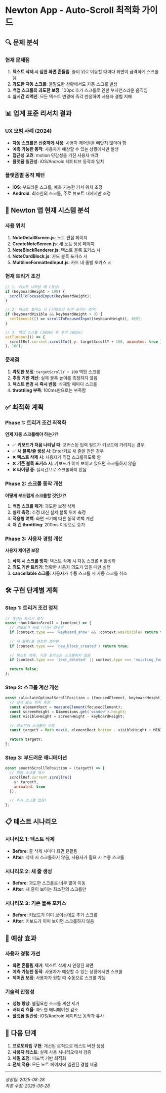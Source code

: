 # Newton App - Auto-Scroll 최적화 가이드

## 🔍 문제 분석

### 현재 문제점
1. **텍스트 삭제 시 심한 화면 흔들림**: 줄이 위로 이동할 때마다 화면이 급격하게 스크롤됨
2. **과도한 자동 스크롤**: 불필요한 상황에서도 자동 스크롤 발생
3. **백업 스크롤의 과도한 보정**: 100px 추가 스크롤로 인한 부자연스러운 움직임
4. **실시간 리액션**: 모든 텍스트 변경에 즉각 반응하여 사용자 경험 저해

## 📊 업계 표준 리서치 결과

### UX 모범 사례 (2024)
- **자동 스크롤은 신중하게 사용**: 사용자 제어권을 빼앗지 않아야 함
- **예측 가능한 동작**: 사용자가 예상할 수 있는 상황에서만 발생
- **접근성 고려**: motion 민감성을 가진 사용자 배려
- **플랫폼 일관성**: iOS/Android 네이티브 동작과 일치

### 플랫폼별 동작 패턴
- **iOS**: 부드러운 스크롤, 예측 가능한 커서 위치 조정
- **Android**: 최소한의 스크롤, 주로 뷰포트 내에서만 조정

## 🎯 Newton 앱 현재 시스템 분석

### 사용 위치
1. **NoteDetailScreen.js**: 노트 편집 페이지
2. **CreateNoteScreen.js**: 새 노트 생성 페이지
3. **NoteBlockRenderer.js**: 텍스트 블록 포커스 시
4. **NoteCardBlock.js**: 카드 블록 포커스 시
5. **MultilineFormattedInput.js**: 카드 내 줄별 포커스 시

### 현재 트리거 조건
```javascript
// 1. 키보드 나타날 때 (항상)
if (keyboardHeight > 100) {
  scrollToFocusedInput(keyboardHeight);
}

// 2. 텍스트 포커스 시 (키보드가 이미 보이는 경우)
if (keyboardVisible && keyboardHeight > 0) {
  setTimeout(() => scrollToFocusedInput(keyboardHeight), 100);
}

// 3. 백업 스크롤 (100ms 후 추가 100px)
setTimeout(() => {
  scrollRef.current.scrollTo({ y: targetScrollY + 100, animated: true });
}, 100);
```

### 문제점
1. **과도한 보정**: `targetScrollY + 100` 백업 스크롤
2. **추정 기반 계산**: 실제 블록 높이를 측정하지 않음
3. **텍스트 변경 시 즉시 반응**: 삭제할 때마다 스크롤
4. **throttling 부족**: 100ms만으로는 부족함

## ✅ 최적화 계획

### Phase 1: 트리거 조건 최적화
**언제 자동 스크롤해야 하는가?**
- ✅ **키보드가 처음 나타날 때**: 포커스된 입력 필드가 키보드에 가려지는 경우
- ✅ **새 블록/줄 생성 시**: Enter키로 새 줄을 만든 경우
- ❌ **텍스트 삭제 시**: 사용자가 직접 스크롤하도록 함
- ❌ **기존 블록 포커스 시**: 키보드가 이미 보이고 있으면 스크롤하지 않음
- ❌ **타이핑 중**: 실시간으로 스크롤하지 않음

### Phase 2: 스크롤 동작 개선
**어떻게 부드럽게 스크롤할 것인가?**
1. **백업 스크롤 제거**: 과도한 보정 삭제
2. **실제 측정**: 추정 대신 실제 블록 위치 측정
3. **적응형 여백**: 화면 크기에 따른 동적 여백 계산
4. **더 긴 throttling**: 200ms 이상으로 증가

### Phase 3: 사용자 경험 개선
**사용자 제어권 보장**
1. **삭제 시 스크롤 방지**: 텍스트 삭제 시 자동 스크롤 비활성화
2. **의도 기반 트리거**: 명확한 사용자 의도가 있을 때만 실행
3. **cancellable 스크롤**: 사용자가 수동 스크롤 시 자동 스크롤 취소

## 🛠️ 구현 단계별 계획

### Step 1: 트리거 조건 정제
```javascript
// 개선된 트리거 로직
const shouldAutoScroll = (context) => {
  // 키보드가 새로 나타난 경우만
  if (context.type === 'keyboard_show' && !context.wasVisible) return true;
  
  // 새 블록/줄 생성한 경우만  
  if (context.type === 'new_block_created') return true;
  
  // 텍스트 삭제, 기존 포커스는 스크롤하지 않음
  if (context.type === 'text_deleted' || context.type === 'existing_focus') return false;
  
  return false;
};
```

### Step 2: 스크롤 계산 개선
```javascript
const calculateOptimalScrollPosition = (focusedElement, keyboardHeight) => {
  // 실제 요소 위치 측정
  const elementRect = measureElement(focusedElement);
  const screenHeight = Dimensions.get('window').height;
  const visibleHeight = screenHeight - keyboardHeight;
  
  // 최소한의 스크롤만 수행
  const targetY = Math.max(0, elementRect.bottom - visibleHeight + MINIMAL_PADDING);
  
  return targetY;
};
```

### Step 3: 부드러운 애니메이션
```javascript
const smoothScrollToPosition = (targetY) => {
  // 백업 스크롤 제거
  scrollRef.current.scrollTo({
    y: targetY,
    animated: true
  });
  
  // 추가 스크롤 없음!
};
```

## 📋 테스트 시나리오

### 시나리오 1: 텍스트 삭제
- **Before**: 줄 삭제 시마다 화면 흔들림
- **After**: 삭제 시 스크롤하지 않음, 사용자가 필요 시 수동 스크롤

### 시나리오 2: 새 줄 생성  
- **Before**: 과도한 스크롤로 너무 많이 이동
- **After**: 새 줄이 보이는 최소한의 스크롤만

### 시나리오 3: 기존 블록 포커스
- **Before**: 키보드가 이미 보이는데도 추가 스크롤
- **After**: 키보드가 이미 보이면 스크롤하지 않음

## 🎯 예상 효과

### 사용자 경험 개선
- **화면 흔들림 제거**: 텍스트 삭제 시 안정된 화면
- **예측 가능한 동작**: 사용자가 예상할 수 있는 상황에서만 스크롤
- **제어권 보장**: 사용자가 원할 때 수동으로 스크롤 가능

### 기술적 안정성
- **성능 향상**: 불필요한 스크롤 계산 제거
- **배터리 효율**: 과도한 애니메이션 감소
- **플랫폼 일관성**: iOS/Android 네이티브 동작과 유사

## 📝 다음 단계

1. **프로토타입 구현**: 개선된 로직으로 테스트 버전 생성
2. **사용자 테스트**: 실제 사용 시나리오에서 검증  
3. **세밀 조정**: 피드백 기반 최적화
4. **전체 적용**: 모든 노트 페이지에 일관된 경험 제공

---

*생성일: 2025-08-28*  
*최종 수정: 2025-08-28*